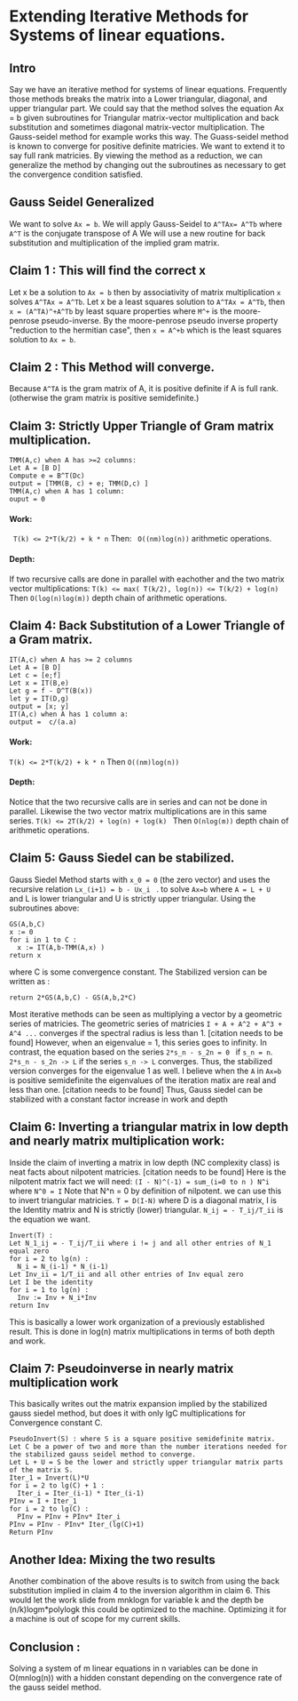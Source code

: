 # Extending Iterative Methods for Systems of linear equations.
## Intro
Say we have an iterative method for systems of linear equations.
Frequently those methods breaks the matrix into a Lower triangular, diagonal, and upper triangular part.
We could say that the method solves the equation Ax = b given subroutines for Triangular matrix-vector multiplication and back substitution and sometimes diagonal matrix-vector multiplication. 
The Gauss-seidel method for example works this way.
The Guass-seidel method is known to converge for positive definite matricies.
We want to extend it to say full rank matricies.
By viewing the method as a reduction, we can generalize the method by changing out the subroutines as necessary to get the convergence condition satisfied.
## Gauss Seidel Generalized
We want to solve ```Ax = b```.
We will apply Gauss-Seidel to ```A^TAx= A^Tb``` where ```A^T``` is the conjugate transpose of A
We will use a new routine for back substitution and multiplication of the implied gram matrix.
## Claim 1 : This will find the correct x
Let x be a solution to ```Ax = b``` then by associativity of matrix multiplication ```x``` solves ```A^TAx = A^Tb```.
Let x be a least squares solution to ```A^TAx = A^Tb```, then ```x = (A^TA)^+A^Tb``` by least square properties where ```M^+``` is the moore-penrose pseudo-inverse.
By the moore-penrose pseudo inverse property "reduction to the hermitian case",
then ```x = A^+b``` which is the least squares solution to ```Ax = b```.
## Claim 2 : This Method will converge.
Because ```A^TA``` is the gram matrix of A, it is positive definite if A is full rank. (otherwise the gram matrix is positive semidefinite.)
## Claim 3: Strictly Upper Triangle of Gram matrix multiplication.
```
TMM(A,c) when A has >=2 columns:
Let A = [B D] 
Compute e = B^T(Dc)
output = [TMM(B, c) + e; TMM(D,c) ]
TMM(A,c) when A has 1 column:
ouput = 0
```
####  Work:  
``` T(k) <= 2*T(k/2) + k * n```
Then: ``` O((nm)log(n))``` arithmetic operations.
#### Depth:
If two recursive calls are done in parallel with eachother and the two matrix vector multiplications:
```T(k) <= max( T(k/2), log(n)) <= T(k/2) + log(n) ```
Then ```O(log(n)log(m))``` depth chain of arithmetic operations.

## Claim 4: Back Substitution of a Lower Triangle of a Gram matrix.
```
IT(A,c) when A has >= 2 columns
Let A = [B D] 
Let c = [e;f]
Let x = IT(B,e)
Let g = f - D^T(B(x))
let y = IT(D,g)
output = [x; y]
IT(A,c) when A has 1 column a:
output =  c/(a.a)
```
#### Work:
``` T(k) <= 2*T(k/2) + k * n ```
Then ```O((nm)log(n))```

#### Depth:
Notice that the two recursive calls are in series and can not be done in parallel. Likewise the two vector matrix multiplications are in this same series.
```T(k) <= 2T(k/2) + log(n) + log(k) ```
Then ```O(nlog(m))``` depth chain of arithmetic operations.

## Claim 5: Gauss Siedel can be stabilized.
Gauss Siedel Method starts with ```x_0 = 0``` (the zero vector)
and uses the recursive relation ```Lx_(i+1) = b - Ux_i ``` .
to solve ```Ax=b``` where ```A = L + U ``` and L is lower triangular and U is strictly upper triangular.
Using the subroutines above:
```
GS(A,b,C) 
x := 0
for i in 1 to C :
  x := IT(A,b-TMM(A,x) )
return x
```
where C is some convergence constant.
The Stabilized version can be written as :
```SGS(A,b,C)
return 2*GS(A,b,C) - GS(A,b,2*C) 
```
Most iterative methods can be seen as multiplying a vector by a geometric series of matricies.
The geometric series of matricies ``` I + A + A^2 + A^3 + A^4 ... ``` converges if the spectral radius is less than 1. [citation needs to be found]
However, when an eigenvalue = 1, this series goes to infinity.
In contrast, the equation based on the series ```2*s_n - s_2n = 0 ``` if ```s_n = n```. 
```2*s_n - s_2n -> L``` if the series ```s_n -> L``` converges.
Thus, the stabilized version converges for the eigenvalue 1 as well.
I believe when the ```A``` in ```Ax=b``` is positive semidefinite the eigenvalues of the iteration matix are real and less than one. [citation needs to be found]
Thus, Gauss siedel can be stabilized with a constant factor increase in work and depth
## Claim 6: Inverting a triangular matrix in low depth and nearly matrix multiplication work:
Inside the claim of inverting a matrix in low depth (NC complexity class) is neat facts about nilpotent matricies. [citation needs to be found]
Here is the nilpotent matrix fact we will need:
```(I - N)^(-1) = sum_(i=0 to n ) N^i```  where ```N^0 = I``` 
Note that N^n = 0 by definition of nilpotent.
we can use this to invert triangular matricies.
```T = D(I-N)``` where D is a diagonal matrix, I is the Identity matrix and N is strictly (lower) triangular.
```N_ij = - T_ij/T_ii``` is the equation we want.
```
Invert(T) :
Let N_1_ij = - T_ij/T_ii where i != j and all other entries of N_1 equal zero
for i = 2 to lg(n) :
  N_i = N_(i-1) * N_(i-1)
Let Inv_ii = 1/T_ii and all other entries of Inv equal zero
Let I be the identity
for i = 1 to lg(n) :
  Inv := Inv + N_i*Inv
return Inv
```
This is basically a lower work organization of a previously established result.
This is done in log(n) matrix multiplications in terms of both depth and work.
## Claim 7: Pseudoinverse in nearly matrix multiplication work
This basically writes out the matrix expansion implied by the stabilized gauss siedel method, but
does it with only lgC multiplications for Convergence constant C.
```
PseudoInvert(S) : where S is a square positive semidefinite matrix.
Let C be a power of two and more than the number iterations needed for the stabilized gauss seidel method to converge.
Let L + U = S be the lower and strictly upper triangular matrix parts of the matrix S. 
Iter_1 = Invert(L)*U
for i = 2 to lg(C) + 1 :
  Iter_i = Iter_(i-1) * Iter_(i-1)
PInv = I + Iter_1
for i = 2 to lg(C) :
  PInv = PInv + PInv* Iter_i
PInv = PInv - PInv* Iter_(lg(C)+1) 
Return PInv
```
##  Another Idea: Mixing the two results
Another combination of the above results is to switch from using the back substitution implied in claim 4 to the inversion algorithm in claim 6.
This would let the work slide from mnklogn for variable k and the depth be (n/k)logm*polylogk this could be optimized to the machine.
Optimizing it for a machine is out of scope for my current skills.
## Conclusion : 
Solving a system of m linear equations in n variables can be done in O(mnlog(n)) with a hidden constant depending on the convergence rate of the gauss seidel method.
